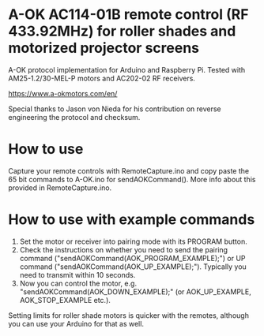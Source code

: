 # A-OK AC114-01B remote control (RF 433.92MHz) for roller shades and motorized projector screens
A-OK protocol implementation for Arduino and Raspberry Pi. Tested with AM25-1.2/30-MEL-P motors and AC202-02 RF receivers.

https://www.a-okmotors.com/en/

Special thanks to Jason von Nieda for his contribution on reverse engineering the protocol and checksum.


# How to use
Capture your remote controls with RemoteCapture.ino and copy paste the 65 bit commands to A-OK.ino for sendAOKCommand(). More info about this provided in RemoteCapture.ino.


# How to use with example commands
1. Set the motor or receiver into pairing mode with its PROGRAM button.
2. Check the instructions on whether you need to send the pairing command ("sendAOKCommand(AOK_PROGRAM_EXAMPLE);") or UP command ("sendAOKCommand(AOK_UP_EXAMPLE);"). Typically you need to transmit within 10 seconds.
3. Now you can control the motor, e.g. "sendAOKCommand(AOK_DOWN_EXAMPLE);" (or AOK_UP_EXAMPLE, AOK_STOP_EXAMPLE etc.).

Setting limits for roller shade motors is quicker with the remotes, although you can use your Arduino for that as well.

